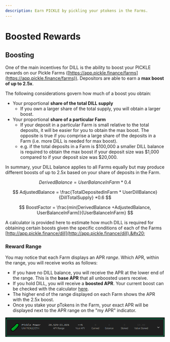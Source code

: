 ```yaml
---
description: Earn PICKLE by pickling your ptokens in the Farms.
---
```


# Boosted Rewards

## Boosting

One of the main incentives for DILL is the ability to boost your PICKLE rewards on our Pickle Farms ([https://app.pickle.finance/farms](https://app.pickle.finance/farms)). Depositors are able to earn a **max boost of up to 2.5x**.&#x20;

The following considerations govern how much of a boost you obtain:

* Your proportional **share of the total DILL supply**
  * If you own a larger share of the total supply, you will obtain a larger boost.
* Your proportional **share of a particular Farm**&#x20;
  * If your deposit in a particular Farm is small relative to the total deposits, it will be easier for you to obtain the max boost. The opposite is true if you comprise a large share of the deposits in a Farm (i.e. more DILL is needed for max boost).
  * e.g. if the total deposits in a Farm is $100,000 a smaller DILL balance is required to obtain the max boost if your deposit size was $1,000 compared to if your deposit size was $20,000.

In summary, your DILL balance applies to all Farms equally but may produce different boosts of up to 2.5x based on your share of deposits in the Farm.

$$
DerivedBalance = UserBalanceInFarm * 0.4
$$

$$
AdjustedBalance = \frac{TotalDepositedInFarm * UserDillBalance}{DillTotalSupply} *0.6
$$

$$
BoostFactor = \frac{min(DerivedBalance +AdjustedBalance, UserBalanceInFarm)}{UserBalanceInFarm}
$$

A calculator is provided here to estimate how much DILL is required for obtaining certain boosts given the specific conditions of each of the Farms [http://app.pickle.finance/dill](http://app.pickle.finance/dill).&#x20;

### Reward Range

You may notice that each Farm displays an APR _range_. Which APR, within the range, you will receive works as follows:

* If you have no DILL balance, you will receive the APR at the lower end of the range. This is the **base APR** that all unboosted users receive.
* If you hold DILL, you will receive a **boosted APR**. Your current boost can be checked with the calculator [here](http://app.pickle.finance/dill).
* The higher end of the range displayed on each Farm shows the APR with the 2.5x boost.&#x20;
* Once you stake your pTokens in the Farm, your exact APR will be displayed next to the APR range on the "my APR" indicator.

![](<../../.gitbook/assets/image (31).png>)

####
